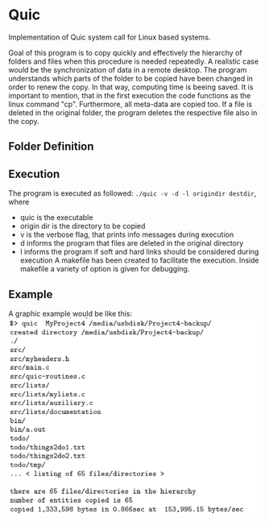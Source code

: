 # Quic
Implementation of Quic system call for Linux based systems.

Goal of this program is to copy quickly and effectively the hierarchy of folders and files when this procedure is needed repeatedly. A realistic case would be the synchronization of data in a remote desktop. The program understands which parts of the folder to be copied have been changed in order to renew the copy. In that way, computing time is beeing saved.
It is important to mention, that in the first execution the code functions as the linux command "cp". Furthermore, all meta-data are copied too.
If a file is deleted in the original folder, the program deletes the respective file also in the copy.

## Folder Definition


## Execution
The program is executed as followed:
`` ./quic -v -d -l origindir destdir ``,
where
- quic is the executable
- origin dir is the directory to be copied
- v is the verbose flag, that prints info messages during execution
- d informs the program that files are deleted in the original directory
- l informs the program if soft and hard links should be considered during execution
A makefile has been created to facilitate the execution. Inside makefile a variety of option is given for debugging.

## Example
A graphic example would be like this: ![Alt text](Capture.PNG)

